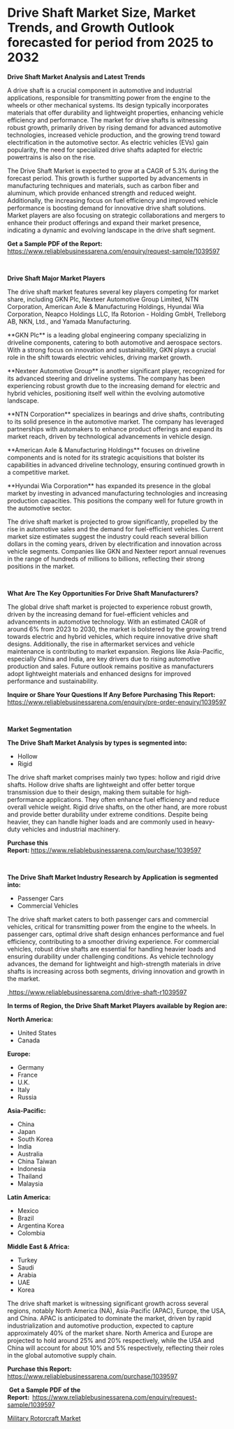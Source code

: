 <p><h1>Drive Shaft Market Size, Market Trends, and Growth Outlook forecasted for period from 2025 to 2032</h1></p><p><strong>Drive Shaft Market Analysis and Latest Trends</strong></p>
<p><p>A drive shaft is a crucial component in automotive and industrial applications, responsible for transmitting power from the engine to the wheels or other mechanical systems. Its design typically incorporates materials that offer durability and lightweight properties, enhancing vehicle efficiency and performance. The market for drive shafts is witnessing robust growth, primarily driven by rising demand for advanced automotive technologies, increased vehicle production, and the growing trend toward electrification in the automotive sector. As electric vehicles (EVs) gain popularity, the need for specialized drive shafts adapted for electric powertrains is also on the rise.</p><p>The Drive Shaft Market is expected to grow at a CAGR of 5.3% during the forecast period. This growth is further supported by advancements in manufacturing techniques and materials, such as carbon fiber and aluminum, which provide enhanced strength and reduced weight. Additionally, the increasing focus on fuel efficiency and improved vehicle performance is boosting demand for innovative drive shaft solutions. Market players are also focusing on strategic collaborations and mergers to enhance their product offerings and expand their market presence, indicating a dynamic and evolving landscape in the drive shaft segment.</p></p>
<p><strong>Get a Sample PDF of the Report:&nbsp;</strong> <a href="https://www.reliablebusinessarena.com/enquiry/request-sample/1039597?utm_campaign=2337&utm_medium=2&utm_source=Github&utm_content=ia&utm_term=16022025&utm_id=drive-shaft">https://www.reliablebusinessarena.com/enquiry/request-sample/1039597</a></p>
<p>&nbsp;</p>
<p><strong>Drive Shaft Major Market Players</strong></p>
<p><p>The drive shaft market features several key players competing for market share, including GKN Plc, Nexteer Automotive Group Limited, NTN Corporation, American Axle & Manufacturing Holdings, Hyundai Wia Corporation, Neapco Holdings LLC, Ifa Rotorion - Holding GmbH, Trelleborg AB, NKN, Ltd., and Yamada Manufacturing. </p><p>**GKN Plc** is a leading global engineering company specializing in driveline components, catering to both automotive and aerospace sectors. With a strong focus on innovation and sustainability, GKN plays a crucial role in the shift towards electric vehicles, driving market growth. </p><p>**Nexteer Automotive Group** is another significant player, recognized for its advanced steering and driveline systems. The company has been experiencing robust growth due to the increasing demand for electric and hybrid vehicles, positioning itself well within the evolving automotive landscape.</p><p>**NTN Corporation** specializes in bearings and drive shafts, contributing to its solid presence in the automotive market. The company has leveraged partnerships with automakers to enhance product offerings and expand its market reach, driven by technological advancements in vehicle design.</p><p>**American Axle & Manufacturing Holdings** focuses on driveline components and is noted for its strategic acquisitions that bolster its capabilities in advanced driveline technology, ensuring continued growth in a competitive market.</p><p>**Hyundai Wia Corporation** has expanded its presence in the global market by investing in advanced manufacturing technologies and increasing production capacities. This positions the company well for future growth in the automotive sector.</p><p>The drive shaft market is projected to grow significantly, propelled by the rise in automotive sales and the demand for fuel-efficient vehicles. Current market size estimates suggest the industry could reach several billion dollars in the coming years, driven by electrification and innovation across vehicle segments. Companies like GKN and Nexteer report annual revenues in the range of hundreds of millions to billions, reflecting their strong positions in the market.</p></p>
<p>&nbsp;</p>
<p><strong>What Are The Key Opportunities For Drive Shaft Manufacturers?</strong></p>
<p><p>The global drive shaft market is projected to experience robust growth, driven by the increasing demand for fuel-efficient vehicles and advancements in automotive technology. With an estimated CAGR of around 6% from 2023 to 2030, the market is bolstered by the growing trend towards electric and hybrid vehicles, which require innovative drive shaft designs. Additionally, the rise in aftermarket services and vehicle maintenance is contributing to market expansion. Regions like Asia-Pacific, especially China and India, are key drivers due to rising automotive production and sales. Future outlook remains positive as manufacturers adopt lightweight materials and enhanced designs for improved performance and sustainability.</p></p>
<p><strong>Inquire or Share Your Questions If Any Before Purchasing This Report:</strong> <a href="https://www.reliablebusinessarena.com/enquiry/pre-order-enquiry/1039597?utm_campaign=2337&utm_medium=2&utm_source=Github&utm_content=ia&utm_term=16022025&utm_id=drive-shaft">https://www.reliablebusinessarena.com/enquiry/pre-order-enquiry/1039597</a></p>
<p>&nbsp;</p>
<p><strong>Market Segmentation</strong></p>
<p><strong>The Drive Shaft Market Analysis by types is segmented into:</strong></p>
<p><ul><li>Hollow</li><li>Rigid</li></ul></p>
<p><p>The drive shaft market comprises mainly two types: hollow and rigid drive shafts. Hollow drive shafts are lightweight and offer better torque transmission due to their design, making them suitable for high-performance applications. They often enhance fuel efficiency and reduce overall vehicle weight. Rigid drive shafts, on the other hand, are more robust and provide better durability under extreme conditions. Despite being heavier, they can handle higher loads and are commonly used in heavy-duty vehicles and industrial machinery.</p></p>
<p><strong>Purchase this Report:&nbsp;</strong><a href="https://www.reliablebusinessarena.com/purchase/1039597?utm_campaign=2337&utm_medium=2&utm_source=Github&utm_content=ia&utm_term=16022025&utm_id=drive-shaft">https://www.reliablebusinessarena.com/purchase/1039597</a></p>
<p>&nbsp;</p>
<p><strong>The Drive Shaft Market Industry Research by Application is segmented into:</strong></p>
<p><ul><li>Passenger Cars</li><li>Commercial Vehicles</li></ul></p>
<p><p>The drive shaft market caters to both passenger cars and commercial vehicles, critical for transmitting power from the engine to the wheels. In passenger cars, optimal drive shaft design enhances performance and fuel efficiency, contributing to a smoother driving experience. For commercial vehicles, robust drive shafts are essential for handling heavier loads and ensuring durability under challenging conditions. As vehicle technology advances, the demand for lightweight and high-strength materials in drive shafts is increasing across both segments, driving innovation and growth in the market.</p></p>
<p><a href="https://www.reliablebusinessarena.com/drive-shaft-r1039597?utm_campaign=2337&utm_medium=2&utm_source=Github&utm_content=ia&utm_term=16022025&utm_id=drive-shaft">&nbsp;https://www.reliablebusinessarena.com/drive-shaft-r1039597</a></p>
<p><strong>In terms of Region, the Drive Shaft Market Players available by Region are:</strong></p>
<p>
    <p> <strong> North America: </strong>
        <ul>
            <li>United States</li>
            <li>Canada</li>
        </ul>
        </p> 
    <p> <strong> Europe: </strong>
        <ul>
            <li>Germany</li>
            <li>France</li>
            <li>U.K.</li>
            <li>Italy</li>
            <li>Russia</li>
        </ul>
        </p> 
    <p> <strong> Asia-Pacific: </strong>
        <ul>
            <li>China</li>
            <li>Japan</li>
            <li>South Korea</li>
            <li>India</li>
            <li>Australia</li>
            <li>China Taiwan</li>
            <li>Indonesia</li>
            <li>Thailand</li>
            <li>Malaysia</li>
        </ul>
        </p> 
    <p> <strong> Latin America: </strong>
        <ul>
            <li>Mexico</li>
            <li>Brazil</li>
            <li>Argentina Korea</li>
            <li>Colombia</li>
        </ul>
        </p> 
    <p> <strong> Middle East & Africa: </strong>
        <ul>
            <li>Turkey</li>
            <li>Saudi</li>
            <li>Arabia</li>
            <li>UAE</li>
            <li>Korea</li>
        </ul>
    </p>
    </p>
<p><p>The drive shaft market is witnessing significant growth across several regions, notably North America (NA), Asia-Pacific (APAC), Europe, the USA, and China. APAC is anticipated to dominate the market, driven by rapid industrialization and automotive production, expected to capture approximately 40% of the market share. North America and Europe are projected to hold around 25% and 20% respectively, while the USA and China will account for about 10% and 5% respectively, reflecting their roles in the global automotive supply chain.</p></p>
<p><strong>Purchase this Report: </strong><a href="https://www.reliablebusinessarena.com/purchase/1039597?utm_campaign=2337&utm_medium=2&utm_source=Github&utm_content=ia&utm_term=16022025&utm_id=drive-shaft">https://www.reliablebusinessarena.com/purchase/1039597</a></p>
<p>&nbsp;<strong>Get a Sample PDF of the Report:&nbsp;&nbsp;</strong><a href="https://www.reliablebusinessarena.com/enquiry/request-sample/1039597?utm_campaign=2337&utm_medium=2&utm_source=Github&utm_content=ia&utm_term=16022025&utm_id=drive-shaft">https://www.reliablebusinessarena.com/enquiry/request-sample/1039597</a></p>
<p><strong></strong></p>
<p><p><a href="https://github.com/lehumiston1971679/Market-Research-Report-List-1/blob/main/military-rotorcraft-market.md?utm_campaign=2337&utm_medium=2&utm_source=Github&utm_content=ia&utm_term=16022025&utm_id=drive-shaft">Military Rotorcraft Market</a></p></p>